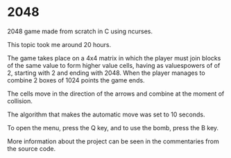 # 2048
2048 game made from scratch in C using ncurses.

This topic took me around 20 hours.

The game takes place on a 4x4 matrix in which the player must join blocks
of the same value to form higher value cells, having as values ​​powers of
of 2, starting with 2 and ending with 2048. When the player manages to combine
2 boxes of 1024 points the game ends.

The cells move in the direction of the arrows and combine at the moment of collision.

The algorithm that makes the automatic move was set to 10 seconds.

To open the menu, press the Q key, and to use the bomb, press the B key.

More information about the project can be seen in the commentaries from the source code.
